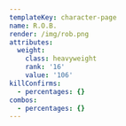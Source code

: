 ```yaml
---
templateKey: character-page
name: R.O.B.
render: /img/rob.png
attributes:
  weight:
    class: heavyweight
    rank: '16'
    value: '106'
killConfirms:
  - percentages: {}
combos:
  - percentages: {}
---
```


